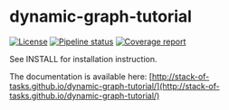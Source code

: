 # dynamic-graph-tutorial

[![License](https://img.shields.io/badge/License-BSD%202--Clause-orange.svg)](https://opensource.org/licenses/BSD-2-Clause)
[![Pipeline status](https://gitlab.laas.fr/stack-of-tasks/dynamic-graph-tutorial/badges/master/pipeline.svg)](https://gitlab.laas.fr/stack-of-tasks/dynamic-graph-tutorial/commits/master)
[![Coverage report](https://gitlab.laas.fr/stack-of-tasks/dynamic-graph-tutorial/badges/master/coverage.svg?job=doc-coverage)](http://projects.laas.fr/gepetto/doc/stack-of-tasks/dynamic-graph-tutorial/master/coverage/)


See INSTALL for installation instruction.

The documentation is available here:
[http://stack-of-tasks.github.io/dynamic-graph-tutorial/](http://stack-of-tasks.github.io/dynamic-graph-tutorial/)
